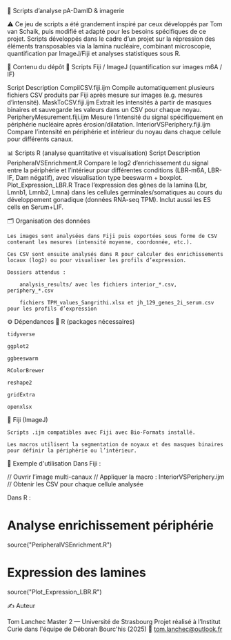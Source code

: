 🔬 Scripts d’analyse pA-DamID & imagerie

⚠️ Ce jeu de scripts a été grandement inspiré par ceux développés par Tom van Schaik, puis modifié et adapté pour les besoins spécifiques de ce projet.
Scripts développés dans le cadre d’un projet sur la répression des éléments transposables via la lamina nucléaire, combinant microscopie, quantification par ImageJ/Fiji et analyses statistiques sous R.

📁 Contenu du dépôt
🧪 Scripts Fiji / ImageJ (quantification sur images m6A / IF)

Script	Description
CompilCSV.fiji.ijm	Compile automatiquement plusieurs fichiers CSV produits par Fiji après mesure sur images (e.g. mesures d’intensité).
MaskToCSV.fiji.ijm	Extrait les intensités à partir de masques binaires et sauvegarde les valeurs dans un CSV pour chaque noyau.
PeripheryMesurement.fiji.ijm	Mesure l’intensité du signal spécifiquement en périphérie nucléaire après érosion/dilatation.
InteriorVSPeriphery.fiji.ijm	Compare l’intensité en périphérie et intérieur du noyau dans chaque cellule pour différents canaux.

📊 Scripts R (analyse quantitative et visualisation)
Script	Description
PeripheralVSEnrichment.R	Compare le log2 d’enrichissement du signal entre la périphérie et l’intérieur pour différentes conditions (LBR-m6A, LBR-IF, Dam négatif), avec visualisation type beeswarm + boxplot.
Plot_Expression_LBR.R	Trace l’expression des gènes de la lamina (Lbr, Lmnb1, Lmnb2, Lmna) dans les cellules germinales/somatiques au cours du développement gonadique (données RNA-seq TPM). Inclut aussi les ES cells en Serum+LIF.

🗂 Organisation des données

    Les images sont analysées dans Fiji puis exportées sous forme de CSV contenant les mesures (intensité moyenne, coordonnée, etc.).

    Ces CSV sont ensuite analysés dans R pour calculer des enrichissements locaux (log2) ou pour visualiser les profils d’expression.

    Dossiers attendus :

        analysis_results/ avec les fichiers interior_*.csv, periphery_*.csv

        fichiers TPM_values_Sangrithi.xlsx et jh_129_genes_2i_serum.csv pour les profils d’expression

⚙️ Dépendances
🧬 R (packages nécessaires)

    tidyverse

    ggplot2

    ggbeeswarm

    RColorBrewer

    reshape2

    gridExtra

    openxlsx

🧫 Fiji (ImageJ)

    Scripts .ijm compatibles avec Fiji avec Bio-Formats installé.

    Les macros utilisent la segmentation de noyaux et des masques binaires pour définir la périphérie ou l’intérieur.

🔧 Exemple d'utilisation
Dans Fiji :

// Ouvrir l’image multi-canaux
// Appliquer la macro : InteriorVSPeriphery.ijm
// Obtenir les CSV pour chaque cellule analysée

Dans R :

# Analyse enrichissement périphérie
source("PeripheralVSEnrichment.R")

# Expression des lamines
source("Plot_Expression_LBR.R")

✍️ Auteur

Tom Lanchec
Master 2 — Université de Strasbourg
Projet réalisé à l’Institut Curie dans l'équipe de Déborah Bourc'his (2025)
📧 tom.lanchec@outlook.fr

